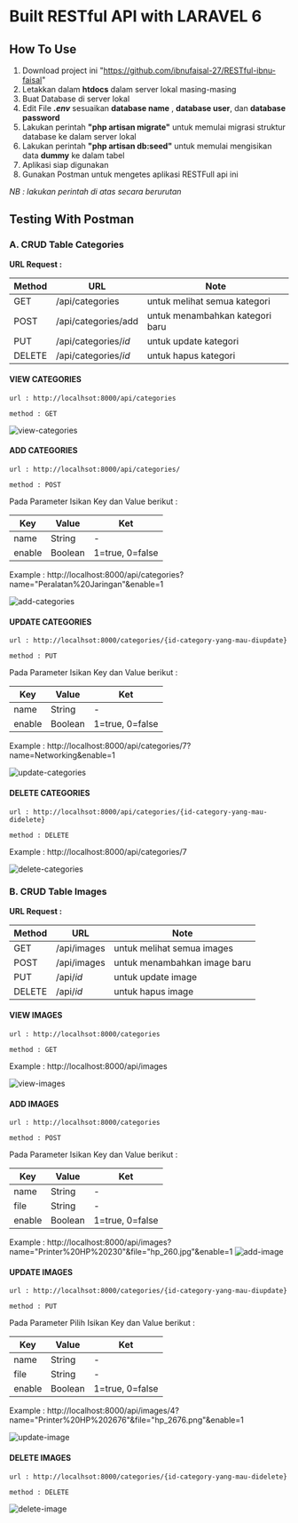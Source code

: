 <p align="center">
<h1>Built RESTful API with LARAVEL 6</h1>
</p>

## How To Use
1. Download project ini "https://github.com/ibnufaisal-27/RESTful-ibnu-faisal"
2. Letakkan dalam **htdocs** dalam server lokal masing-masing
3. Buat Database di server lokal
4. Edit File **<em>.env</em>** sesuaikan **database name** , **database user**, dan **database password**
5. Lakukan perintah **"php artisan migrate"** untuk memulai migrasi struktur database ke dalam server lokal
6. Lakukan perintah **"php artisan db:seed"** untuk memulai mengisikan data **dummy** ke dalam tabel
7. Aplikasi siap digunakan
8. Gunakan Postman untuk mengetes aplikasi RESTFull api ini
<p><em>NB : lakukan perintah di atas secara berurutan</em></p>

## Testing With Postman
### A. CRUD Table Categories
**URL Request :**

Method | URL   | Note 
--- | ---   |  --- 
GET | /api/categories   | untuk melihat semua kategori
POST | /api/categories/add   | untuk menambahkan kategori baru
PUT | /api/categories/<em>id</em>   | untuk update kategori
DELETE | /api/categories/<em>id</em>   | untuk hapus kategori


#### VIEW CATEGORIES
    url : http://localhsot:8000/api/categories
    
    method : GET

<img src="https://i.ibb.co/LzyWVHF/view-categories.jpg" alt="view-categories" border="0">

#### ADD CATEGORIES

    url : http://localhsot:8000/api/categories/
    
    method : POST

Pada Parameter Isikan Key dan Value berikut :

Key | Value | Ket
--- | --- | ---
name | String | -
enable | Boolean | 1=true, 0=false

Example : http://localhost:8000/api/categories?name="Peralatan%20Jaringan"&enable=1

<img src="https://i.ibb.co/HzZGBZp/add-categories.jpg" alt="add-categories" border="0">

#### UPDATE CATEGORIES
    url : http://localhsot:8000/categories/{id-category-yang-mau-diupdate}
    
    method : PUT

Pada Parameter Isikan Key dan Value berikut :

Key | Value | Ket
--- | --- | ---
name | String | -
enable | Boolean | 1=true, 0=false

Example : http://localhost:8000/api/categories/7?name=Networking&enable=1

<img src="https://i.ibb.co/p2fXXtv/update-categories.jpg" alt="update-categories" border="0">


#### DELETE CATEGORIES

    url : http://localhsot:8000/api/categories/{id-category-yang-mau-didelete}
    
    method : DELETE

Example : http://localhost:8000/api/categories/7

<img src="https://i.ibb.co/2nkY3Jy/delete-categories.jpg" alt="delete-categories" border="0">


### B. CRUD Table Images
**URL Request :**

Method | URL   | Note 
--- | ---   |  --- 
GET | /api/images   | untuk melihat semua images
POST | /api/images   | untuk menambahkan image baru
PUT | /api/<em>id</em>   | untuk update image
DELETE | /api/<em>id</em>   | untuk hapus image

#### VIEW IMAGES
    url : http://localhsot:8000/categories
    
    method : GET
Example : http://localhost:8000/api/images

<img src="https://i.ibb.co/RNbsWkZ/view-images.jpg" alt="view-images" border="0">

#### ADD IMAGES

    url : http://localhsot:8000/categories
    
    method : POST

Pada Parameter Isikan Key dan Value berikut :

Key | Value | Ket
--- | --- | ---
name | String | -
file | String | -
enable | Boolean | 1=true, 0=false

Example : http://localhost:8000/api/images?name="Printer%20HP%20230"&file="hp_260.jpg"&enable=1
<img src="https://i.ibb.co/ncWZbKP/add-image.jpg" alt="add-image" border="0">

#### UPDATE IMAGES
    url : http://localhsot:8000/categories/{id-category-yang-mau-diupdate}
    
    method : PUT

Pada Parameter Pilih Isikan Key dan Value berikut :

Key | Value | Ket
--- | --- | ---
name | String | -
file | String | -
enable | Boolean | 1=true, 0=false

Example : http://localhost:8000/api/images/4?name="Printer%20HP%202676"&file="hp_2676.png"&enable=1

<img src="https://i.ibb.co/BwXbzt8/update-image.jpg" alt="update-image" border="0">


#### DELETE IMAGES

    url : http://localhsot:8000/categories/{id-category-yang-mau-didelete}
    
    method : DELETE

<img src="https://i.ibb.co/hsZtN0X/delete-image.jpg" alt="delete-image" border="0">
